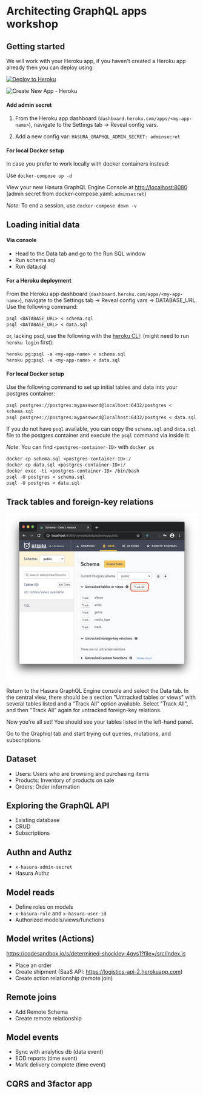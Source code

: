 # Architecting GraphQL apps workshop

## Getting started

We will work with your Heroku app, if you haven't created a Heroku app already then you can deploy using:

[![Deploy to
Heroku](https://www.herokucdn.com/deploy/button.svg)](https://heroku.com/deploy?template=https://github.com/tirumaraiselvan/3factor-workshop-heroku)


![Create New App - Heroku](https://graphql-engine-cdn.hasura.io/heroku-repo/assets/create_new_app_heroku_3.png)

#### Add admin secret

1. From the Heroku app dashboard (`dashboard.heroku.com/apps/<my-app-name>`), navigate to the Settings tab -> Reveal config vars. 

2. Add a new config var:  `HASURA_GRAPHQL_ADMIN_SECRET: adminsecret` 


#### For local Docker setup

In case you prefer to work locally with docker containers instead:

Use `docker-compose up -d`

View your new Hasura GraphQL Engine Console at [http://localhost:8080](http://localhost:8080) (admin secret from docker-compose.yaml: `adminsecret`)

*Note*: To end a session, use `docker-compose down -v`


## Loading initial data

#### Via console
- Head to the Data tab and go to the Run SQL window
- Run schema.sql
- Run data.sql

#### For a Heroku deployment

From the Heroku app dashboard (`dashboard.heroku.com/apps/<my-app-name>`), navigate to the Settings tab -> Reveal config vars -> DATABASE_URL. Use the following command:

```
psql <DATABASE_URL> < schema.sql
psql <DATABASE_URL> < data.sql

```

or, lacking psql, use the following with the [heroku CLI](https://devcenter.heroku.com/articles/heroku-cli): (might need to run `heroku login` first):

```
heroku pg:psql -a <my-app-name> < schema.sql
heroku pg:psql -a <my-app-name> < data.sql

```

#### For local Docker setup

Use the following command to set up initial tables and data into your postgres container:

```
psql postgres://postgres:mypassword@localhost:6432/postgres < schema.sql 
psql postgres://postgres:mypassword@localhost:6432/postgres < data.sql 

```

If you do not have `psql` available, you can copy the `schema.sql` and `data.sql` file to the postgres container and execute the `psql` command via inside it:


*Note*:  You can find `<postgres-container-ID>` with `docker ps`

```
docker cp schema.sql <postgres-container-ID>:/
docker cp data.sql <postgres-container-ID>:/
docker exec -ti <postgres-container-ID> /bin/bash
psql -U postgres < schema.sql
psql -U postgres < data.sql
```

## Track tables and foreign-key relations

![Track tables in console](images/Hasura_setup_track_tables.png)

Return to the Hasura GraphQL Engine console and select the Data tab. In the central view, there should be a section "Untracked tables or views" with several tables listed and a "Track All" option available. Select "Track All", and then "Track All" again for untracked foreign-key relations.

Now you're all set! You should see your tables listed in the left-hand panel.

Go to the Graphiql tab and start trying out queries, mutations, and subscriptions.


## Dataset

- Users: Users who are browsing and purchasing items
- Products: Inventory of products on sale
- Orders: Order information

## Exploring the GraphQL API

- Existing database
- CRUD
- Subscriptions

## Authn and Authz

- `x-hasura-admin-secret`
- Hasura Authz

## Model reads

- Define roles on models
- `x-hasura-role` and `x-hasura-user-id`
- Authorized models/views/functions

## Model writes (Actions)

https://codesandbox.io/s/determined-shockley-4gys1?file=/src/index.js

- Place an order
- Create shipment (SaaS API: https://logistics-api-2.herokuapp.com)
- Create action relationship (remote join)

## Remote joins

- Add Remote Schema
- Create remote relationship

## Model events

- Sync with analytics db (data event)
- EOD reports (time event)
- Mark delivery complete (time event)

## CQRS and 3factor app
